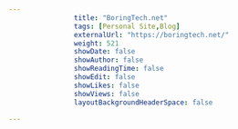 ---
                title: "BoringTech.net"
                tags: [Personal Site,Blog]
                externalUrl: "https://boringtech.net/"
                weight: 521
                showDate: false
                showAuthor: false
                showReadingTime: false
                showEdit: false
                showLikes: false
                showViews: false
                layoutBackgroundHeaderSpace: false
                ---
